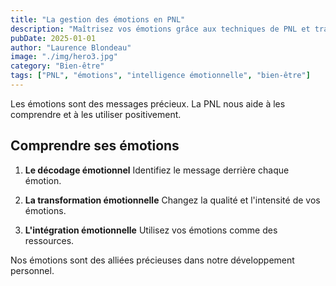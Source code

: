 ```yaml
---
title: "La gestion des émotions en PNL"
description: "Maîtrisez vos émotions grâce aux techniques de PNL et transformez-les en ressources"
pubDate: 2025-01-01
author: "Laurence Blondeau"
image: "./img/hero3.jpg"
category: "Bien-être"
tags: ["PNL", "émotions", "intelligence émotionnelle", "bien-être"]
---
```


Les émotions sont des messages précieux. La PNL nous aide à les comprendre et à les utiliser positivement.

## Comprendre ses émotions

1. **Le décodage émotionnel**
   Identifiez le message derrière chaque émotion.

2. **La transformation émotionnelle**
   Changez la qualité et l'intensité de vos émotions.

3. **L'intégration émotionnelle**
   Utilisez vos émotions comme des ressources.

Nos émotions sont des alliées précieuses dans notre développement personnel. 